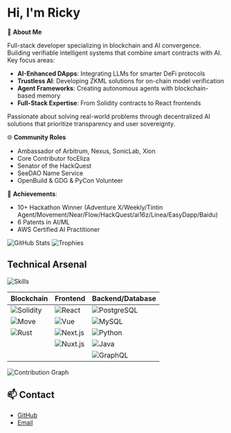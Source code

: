# Hi, I'm Ricky

👋 **About Me**

Full-stack developer specializing in blockchain and AI convergence. Building verifiable intelligent systems that combine smart contracts with AI. Key focus areas:

- **AI-Enhanced DApps**: Integrating LLMs for smarter DeFi protocols
- **Trustless AI**: Developing ZKML solutions for on-chain model verification
- **Agent Frameworks**: Creating autonomous agents with blockchain-based memory
- **Full-Stack Expertise**: From Solidity contracts to React frontends

Passionate about solving real-world problems through decentralized AI solutions that prioritize transparency and user sovereignty.

🌐 **Community Roles**

- Ambassador of Arbitrum, Nexus, SonicLab, Xion
- Core Contributor focEliza
- Senator of the HackQuest
- SeeDAO Name Service
- OpenBuild & GDG & PyCon Volunteer

🚀 **Achievements**:
- 10+ Hackathon Winner (Adventure X/Weekly/Tintin Agent/Movement/Near/Flow/HackQuest/ai16z/Linea/EasyDapp/Baidu)
- 6 Patents in AI/ML
- AWS Certified AI Practitioner

![GitHub Stats](https://github-readme-stats.vercel.app/api?username=veithly&show_icons=true&theme=radical&count_private=true)
![Trophies](https://github-profile-trophy.vercel.app/?username=veithly&theme=onedark&no-frame=true&margin-w=15)

## Technical Arsenal

![Skills](https://skillicons.dev/icons?i=solidity,rust,react,vue,nextjs,nuxtjs,postgresql,mysql,graphql,python,java)

| **Blockchain**         | **Frontend**            | **Backend/Database**     |
|------------------------|-------------------------|--------------------------|
| ![Solidity](https://img.shields.io/badge/Solidity-Expert-363636?style=flat&logo=solidity) | ![React](https://img.shields.io/badge/React-Expert-61DAFB?style=flat&logo=react) | ![PostgreSQL](https://img.shields.io/badge/PostgreSQL-Advanced-4169E1?style=flat&logo=postgresql) |
| ![Move](https://img.shields.io/badge/Move-Proficient-4A154B?style=flat&logo=libra) | ![Vue](https://img.shields.io/badge/Vue.js-Expert-4FC08D?style=flat&logo=vuedotjs) | ![MySQL](https://img.shields.io/badge/MySQL-Advanced-4479A1?style=flat&logo=mysql) |
| ![Rust](https://img.shields.io/badge/Rust-Proficient-000000?style=flat&logo=rust) | ![Next.js](https://img.shields.io/badge/Next.js-Advanced-000000?style=flat&logo=nextdotjs) | ![Python](https://img.shields.io/badge/Python-Advanced-3776AB?style=flat&logo=python) |
|                        | ![Nuxt.js](https://img.shields.io/badge/Nuxt.js-Advanced-00DC82?style=flat&logo=nuxtdotjs) | ![Java](https://img.shields.io/badge/Java-Advanced-007396?style=flat&logo=openjdk) |
|                        |                         | ![GraphQL](https://img.shields.io/badge/GraphQL-Intermediate-E10098?style=flat&logo=graphql) |

![Contribution Graph](https://github-readme-activity-graph.vercel.app/graph?username=veithly&theme=react-dark&hide_border=true&area=true)

## 📫 Contact
- [GitHub](https://github.com/veithly)
- [Email](mailto:veithly@live.com)


